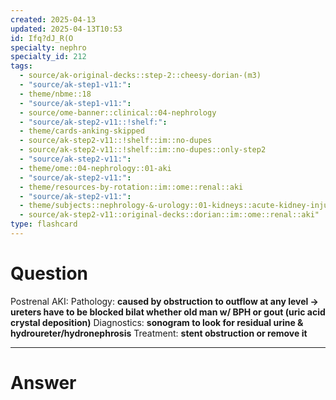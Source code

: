 ```yaml
---
created: 2025-04-13
updated: 2025-04-13T10:53
id: Ifq?dJ_R(O
specialty: nephro
specialty_id: 212
tags:
  - source/ak-original-decks::step-2::cheesy-dorian-(m3)
  - "source/ak-step1-v11:": 
  - theme/nbme::18
  - "source/ak-step1-v11:": 
  - source/ome-banner::clinical::04-nephrology
  - "source/ak-step2-v11::!shelf:": 
  - theme/cards-anking-skipped
  - source/ak-step2-v11::!shelf::im::no-dupes
  - source/ak-step2-v11::!shelf::im::no-dupes::only-step2
  - "source/ak-step2-v11:": 
  - theme/ome::04-nephrology::01-aki
  - "source/ak-step2-v11:": 
  - theme/resources-by-rotation::im::ome::renal::aki
  - "source/ak-step2-v11:": 
  - theme/subjects::nephrology-&-urology::01-kidneys::acute-kidney-injury::postrenal-failure
  - source/ak-step2-v11::original-decks::dorian::im::ome::renal::aki"
type: flashcard
---
```


# Question
Postrenal AKI:    Pathology: **caused by obstruction to outflow at any level → ureters have to be blocked bilat whether old man w/ BPH or gout (uric acid crystal deposition)**  Diagnostics: **sonogram to look for residual urine & hydroureter/hydronephrosis**  Treatment: **stent obstruction or remove it**

---

# Answer
